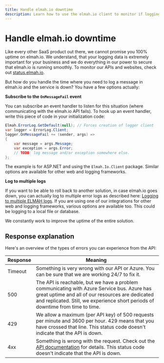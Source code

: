 ```yaml
---
title: Handle elmah.io downtime
description: Learn how to use the elmah.io client to monitor if logging messages to the elmah.io API fails. Implement a retry, log to somewhere else, etc.
---
```


# Handle elmah.io downtime

Like every other SaaS product out there, we cannot promise you 100% uptime on elmah.io. We understand, that your logging data is extremely important for your business and we do everything in our power to secure that elmah.io is running smoothly. To monitor our APIs and websites, check out [status.elmah.io](http://status.elmah.io/).

But how do you handle the time where you need to log a message in elmah.io and the service is down? You have a few options actually:

**Subscribe to the `OnMessageFail` event**

You can subscribe an event handler to listen for this situation (where communicating with the elmah.io API fails). To hook up an event handler, write this piece of code in your initialization code:

```csharp
Elmah.ErrorLog.GetDefault(null); // Forces creation of logger client
var logger = ErrorLog.Client;
logger.OnMessageFail += (sender, args) =>
{
    var message = args.Message;
    var exception = args.Error;
    // TODO: log message and/or exception somewhere else.
};
```

The example is for ASP.NET and using the `Elmah.Io.Client` package. Similar options are available for other web and logging frameworks.

**Log to multiple logs**

If you want to be able to roll back to another solution, in case elmah.io goes down, you can actually log to multiple error logs as described here: [Logging to multiple ELMAH logs](/logging-to-multiple-elmah-logs/). If you are using one of our integrations for other web and logging frameworks, various options are available too. This could be logging to a local file or database.

We constantly work to improve the uptime of the entire solution.

## Response explanation

Here's an overview of the types of errors you can experience from the API:

| Response | Meaning |
| --- | --- |
| Timeout | Something is very wrong with our API or Azure. You can be sure that we are working 24/7 to fix it. |
| 500 | The API is reachable, but we have a problem communicating with Azure Service bus. Azure has great uptime and all of our resources are dedicated and replicated. Still, we experience short periods of downtime from time to time. |
| 429 | We allow a maximum (per API key) of 500 requests per minute and 3600 per hour. 429 means that you have crossed that line. This status code doesn't indicate that the API is down. |
| 4xx | Something is wrong with the request. Check out the [API documentation](http://api.elmah.io/swagger/ui/index) for details. This status code doesn't indicate that the API is down. |